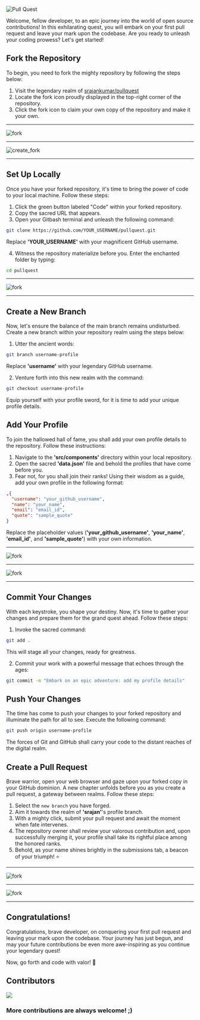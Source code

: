 ![Pull Quest](https://github.com/srajankumar/pullquest/blob/main/assets/banner.png)

Welcome, fellow developer, to an epic journey into the world of open source contributions! In this exhilarating quest, you will embark on your first pull request and leave your mark upon the codebase. Are you ready to unleash your coding prowess? Let's get started!

## Fork the Repository

To begin, you need to fork the mighty repository by following the steps below:

1. Visit the legendary realm of <a href="https://github.com/srajankumar/pullquest">srajankumar/pullquest</a>
2. Locate the fork icon proudly displayed in the top-right corner of the repository.
3. Click the fork icon to claim your own copy of the repository and make it your own.

<hr/>

![fork](https://github.com/srajankumar/pullquest/blob/main/assets/fork.jpg)

<hr/>

![create_fork](https://github.com/srajankumar/pullquest/blob/main/assets/create-fork.jpg)

<hr/>

## Set Up Locally

Once you have your forked repository, it's time to bring the power of code to your local machine. Follow these steps:

1. Click the green button labeled "Code" within your forked repository.
2. Copy the sacred URL that appears.
3. Open your Gitbash terminal and unleash the following command:

```bash
git clone https://github.com/YOUR_USERNAME/pullquest.git
```

Replace <b>'YOUR_USERNAME'</b> with your magnificent GitHub username.

4. Witness the repository materialize before you. Enter the enchanted folder by typing:

```bash
cd pullquest
```

<hr/>

![fork](https://github.com/srajankumar/pullquest/blob/main/assets/clone_fork.jpg)

<hr/>

## Create a New Branch

Now, let's ensure the balance of the main branch remains undisturbed. Create a new branch within your repository realm using the steps below:

1. Utter the ancient words:

```bash
git branch username-profile
```

Replace <b>'username'</b> with your legendary GitHub username.

2. Venture forth into this new realm with the command:

```bash
git checkout username-profile
```

Equip yourself with your profile sword, for it is time to add your unique profile details.

## Add Your Profile

To join the hallowed hall of fame, you shall add your own profile details to the repository. Follow these instructions:

1. Navigate to the <b>'src/components'</b> directory within your local repository.
2. Open the sacred <b>'data.json'</b> file and behold the profiles that have come before you.
3. Fear not, for you shall join their ranks! Using their wisdom as a guide, add your own profile in the following format:

```json
,{
  "username": "your_github_username",
  "name": "your_name",
  "email": "email_id",
  "quote": "sample_quote"
}
```

Replace the placeholder values (<b>'your_github_username'</b>, <b>'your_name'</b>, <b>'email_id'</b>, and <b>'sample_quote'</b>) with your own information.

<hr/>

![fork](https://github.com/srajankumar/pullquest/blob/main/assets/locate.jpg)

<hr/>

![fork](https://github.com/srajankumar/pullquest/blob/main/assets/add_data.jpg)

<hr/>

## Commit Your Changes

With each keystroke, you shape your destiny. Now, it's time to gather your changes and prepare them for the grand quest ahead. Follow these steps:

1. Invoke the sacred command:

```bash
git add .
```

This will stage all your changes, ready for greatness.

2. Commit your work with a powerful message that echoes through the ages:

```bash
git commit -m "Embark on an epic adventure: add my profile details"
```

## Push Your Changes

The time has come to push your changes to your forked repository and illuminate the path for all to see. Execute the following command:

```bash
git push origin username-profile
```

The forces of Git and GitHub shall carry your code to the distant reaches of the digital realm.

## Create a Pull Request

Brave warrior, open your web browser and gaze upon your forked copy in your GitHub dominion. A new chapter unfolds before you as you create a pull request, a gateway between realms. Follow these steps:

1. Select the `new branch` you have forged.
2. Aim it towards the realm of <b>'srajan'</b>'s profile branch.
3. With a mighty click, submit your pull request and await the moment when fate intervenes.
4. The repository owner shall review your valorous contribution and, upon successfully merging it, your profile shall take its rightful place among the honored ranks.
5. Behold, as your name shines brightly in the submissions tab, a beacon of your triumph! ⭐

<hr/>

![fork](https://github.com/srajankumar/pullquest/blob/main/assets/open_pr.jpg)

<hr/>

![fork](https://github.com/srajankumar/pullquest/blob/main/assets/create_pr.jpg)

<hr/>

## Congratulations!

Congratulations, brave developer, on conquering your first pull request and leaving your mark upon the codebase. Your journey has just begun, and may your future contributions be even more awe-inspiring as you continue your legendary quest!

Now, go forth and code with valor! 🚀

## Contributors

<a href="https://github.com/srajankumar/pullquest/graphs/contributors">
    <img src="https://contrib.rocks/image?repo=srajankumar/pullquest" />
</a>

### More contributions are always welcome! ;)
